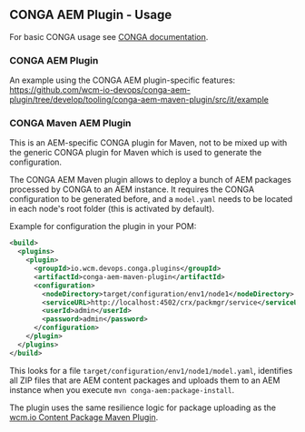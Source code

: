 ## CONGA AEM Plugin - Usage

For basic CONGA usage see [CONGA documentation][conga-usage].


### CONGA AEM Plugin

An example using the CONGA AEM plugin-specific features:<br/>
https://github.com/wcm-io-devops/conga-aem-plugin/tree/develop/tooling/conga-aem-maven-plugin/src/it/example


### CONGA Maven AEM Plugin

This is an AEM-specific CONGA plugin for Maven, not to be mixed up with the generic CONGA plugin for Maven which is used to generate the configuration.

The CONGA AEM Maven plugin allows to deploy a bunch of AEM packages processed by CONGA to an AEM instance. It requires the CONGA configuration to be generated before, and a `model.yaml` needs to be located in each node's root folder (this is activated by default).

Example for configuration the plugin in your POM:

```xml
<build>
  <plugins>
    <plugin>
      <groupId>io.wcm.devops.conga.plugins</groupId>
      <artifactId>conga-aem-maven-plugin</artifactId>
      <configuration>
        <nodeDirectory>target/configuration/env1/node1</nodeDirectory>
        <serviceURL>http://localhost:4502/crx/packmgr/service</serviceURL>
        <userId>admin</userId>
        <password>admin</password>
      </configuration>
    </plugin>
  </plugins>
</build>
```

This looks for a file `target/configuration/env1/node1/model.yaml`, identifies all ZIP files that are AEM content packages and uploads them to an AEM instance when you execute `mvn conga-aem:package-install`.

The plugin uses the same resilience logic for package uploading as the [wcm.io Content Package Maven Plugin][wcmio-content-package-maven-plugin].


[conga-usage]: https://devops.wcm.io/conga/usage.html
[wcmio-content-package-maven-plugin]: https://wcm.io/tooling/maven/plugins/wcmio-content-package-maven-plugin/
